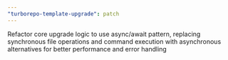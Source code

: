 ```yaml
---
"turborepo-template-upgrade": patch
---
```


Refactor core upgrade logic to use async/await pattern, replacing synchronous file operations and command execution with asynchronous alternatives for better performance and error handling